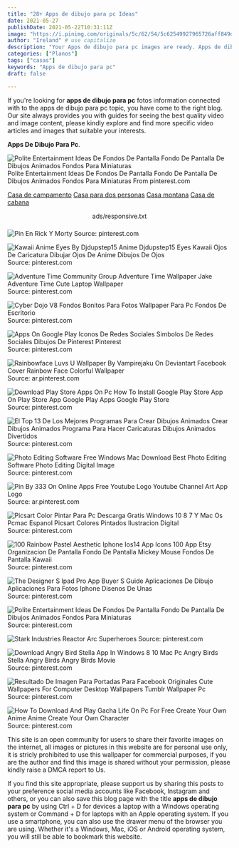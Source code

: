 ```yaml
---
title: "28+ Apps de dibujo para pc Ideas"
date: 2021-05-27
publishDate: 2021-05-22T10:31:11Z
image: "https://i.pinimg.com/originals/5c/62/54/5c62549927965726aff849db1437b643.png"
author: "Ireland" # use capitalize
description: "Your Apps de dibujo para pc images are ready. Apps de dibujo para pc are a topic that is being searched for and liked by netizens now. You can Find and Download the Apps de dibujo para pc files here. Find and Download all royalty-free images."
categories: ["Planos"]
tags: ["casas"]
keywords: "Apps de dibujo para pc"
draft: false

---
```


If you're looking for **apps de dibujo para pc** fotos information connected with to the apps de dibujo para pc topic, you have come to the right  blog.  Our site always  provides you with  guides  for seeing  the best  quality video and image  content, please kindly explore and find more specific video articles and images  that suitable your interests.

**Apps De Dibujo Para Pc**. 

![Polite Entertainment Ideas De Fondos De Pantalla Fondo De Pantalla De Dibujos Animados Fondos Para Miniaturas](https://i.pinimg.com/originals/79/50/0c/79500cbc38fa4bd5f5b7c5d640a5cb35.gif "Polite Entertainment Ideas De Fondos De Pantalla Fondo De Pantalla De Dibujos Animados Fondos Para Miniaturas")
Polite Entertainment Ideas De Fondos De Pantalla Fondo De Pantalla De Dibujos Animados Fondos Para Miniaturas From pinterest.com

[Casa de campamento](/casa-de-campamento/)
[Casa para dos personas](/casa-para-dos-personas/)
[Casa montana](/casa-montana/)
[Casa de cabana](/casa-de-cabana/)
<center><noscript><span>ads/responsive.txt</span></noscript></center>


### 

 


![Pin En Rick Y Morty](https://i.pinimg.com/originals/f4/1b/76/f41b76bf13f432180b47d6b6621b801c.png "Pin En Rick Y Morty")
Source: pinterest.com

 

![Kawaii Anime Eyes By Djdupstep15 Anime Djdupstep15 Eyes Kawaii Ojos De Caricatura Dibujar Ojos De Anime Dibujos De Ojos](https://i.pinimg.com/736x/79/04/32/790432b6c7b0c0a30d8f094a092d50b8.jpg "Kawaii Anime Eyes By Djdupstep15 Anime Djdupstep15 Eyes Kawaii Ojos De Caricatura Dibujar Ojos De Anime Dibujos De Ojos")
Source: pinterest.com

 

![Adventure Time Community Group Adventure Time Wallpaper Jake Adventure Time Cute Laptop Wallpaper](https://i.pinimg.com/originals/8e/6c/d7/8e6cd721c3d9106de2c13534967c64e8.jpg "Adventure Time Community Group Adventure Time Wallpaper Jake Adventure Time Cute Laptop Wallpaper")
Source: pinterest.com

 

![Cyber Dojo V8 Fondos Bonitos Para Fotos Wallpaper Para Pc Fondos De Escritorio](https://i.pinimg.com/originals/0a/4b/ff/0a4bffa4329226f4e98d3c5813cbc3ce.jpg "Cyber Dojo V8 Fondos Bonitos Para Fotos Wallpaper Para Pc Fondos De Escritorio")
Source: pinterest.com

 

![Apps On Google Play Iconos De Redes Sociales Simbolos De Redes Sociales Dibujos De Pinterest Pinterest](https://i.pinimg.com/600x315/e8/17/b0/e817b03d5cbee4e31138c6c28c8df004.jpg "Apps On Google Play Iconos De Redes Sociales Simbolos De Redes Sociales Dibujos De Pinterest Pinterest")
Source: pinterest.com

 

![Rainbowface Luvs U Wallpaper By Vampirejaku On Deviantart Facebook Cover Rainbow Face Colorful Wallpaper](https://i.pinimg.com/originals/74/44/3a/74443ac1d23e11fe3d2fa3af385e9416.jpg "Rainbowface Luvs U Wallpaper By Vampirejaku On Deviantart Facebook Cover Rainbow Face Colorful Wallpaper")
Source: ar.pinterest.com

 

![Download Play Store Apps On Pc How To Install Google Play Store App On Play Store App Google Play Apps Google Play Store](https://i.pinimg.com/originals/82/bb/93/82bb9332e48b476fdb4dfe05b06d7d2a.jpg "Download Play Store Apps On Pc How To Install Google Play Store App On Play Store App Google Play Apps Google Play Store")
Source: pinterest.com

 

![El Top 13 De Los Mejores Programas Para Crear Dibujos Animados Crear Dibujos Animados Programa Para Hacer Caricaturas Dibujos Animados Divertidos](https://i.pinimg.com/originals/22/26/47/222647a70ba69f513bb09a54713a2c77.png "El Top 13 De Los Mejores Programas Para Crear Dibujos Animados Crear Dibujos Animados Programa Para Hacer Caricaturas Dibujos Animados Divertidos")
Source: pinterest.com

 

![Photo Editing Software Free Windows Mac Download Best Photo Editing Software Photo Editing Digital Image](https://i.pinimg.com/originals/fb/ac/19/fbac194f249577d32cb07d671b1f31ed.png "Photo Editing Software Free Windows Mac Download Best Photo Editing Software Photo Editing Digital Image")
Source: pinterest.com

 

![Pin By 333 On Online Apps Free Youtube Logo Youtube Channel Art App Logo](https://i.pinimg.com/originals/7e/ec/9e/7eec9e4574ddf04130ac8d9e5a11b79b.png "Pin By 333 On Online Apps Free Youtube Logo Youtube Channel Art App Logo")
Source: ar.pinterest.com

 

![Picsart Color Pintar Para Pc Descarga Gratis Windows 10 8 7 Y Mac Os Pcmac Espanol Picsart Colores Pintados Ilustracion Digital](https://i.pinimg.com/564x/4f/97/68/4f9768c0f7e1640578481d39c4b0498f.jpg "Picsart Color Pintar Para Pc Descarga Gratis Windows 10 8 7 Y Mac Os Pcmac Espanol Picsart Colores Pintados Ilustracion Digital")
Source: pinterest.com

 

![100 Rainbow Pastel Aesthetic Iphone Ios14 App Icons 100 App Etsy Organizacion De Pantalla Fondo De Pantalla Mickey Mouse Fondos De Pantalla Kawaii](https://i.pinimg.com/originals/6c/d3/32/6cd3320b15e9c2b8105a113e3ee1fb38.jpg "100 Rainbow Pastel Aesthetic Iphone Ios14 App Icons 100 App Etsy Organizacion De Pantalla Fondo De Pantalla Mickey Mouse Fondos De Pantalla Kawaii")
Source: pinterest.com

 

![The Designer S Ipad Pro App Buyer S Guide Aplicaciones De Dibujo Aplicaciones Para Fotos Iphone Disenos De Unas](https://i.pinimg.com/originals/e6/79/95/e67995674556eca3c40c97ff117cb248.jpg "The Designer S Ipad Pro App Buyer S Guide Aplicaciones De Dibujo Aplicaciones Para Fotos Iphone Disenos De Unas")
Source: pinterest.com

 

![Polite Entertainment Ideas De Fondos De Pantalla Fondo De Pantalla De Dibujos Animados Fondos Para Miniaturas](https://i.pinimg.com/originals/79/50/0c/79500cbc38fa4bd5f5b7c5d640a5cb35.gif "Polite Entertainment Ideas De Fondos De Pantalla Fondo De Pantalla De Dibujos Animados Fondos Para Miniaturas")
Source: pinterest.com

 

![Stark Industries Reactor Arc Superheroes](https://i.pinimg.com/originals/7c/fe/a0/7cfea0abdebf63ff62d0d51a2372dd80.jpg "Stark Industries Reactor Arc Superheroes")
Source: pinterest.com

 

![Download Angry Bird Stella App In Windows 8 10 Mac Pc Angry Birds Stella Angry Birds Angry Birds Movie](https://i.pinimg.com/originals/00/67/d9/0067d905667730af47d0e0e0324bab54.jpg "Download Angry Bird Stella App In Windows 8 10 Mac Pc Angry Birds Stella Angry Birds Angry Birds Movie")
Source: pinterest.com

 

![Resultado De Imagen Para Portadas Para Facebook Originales Cute Wallpapers For Computer Desktop Wallpapers Tumblr Wallpaper Pc](https://i.pinimg.com/originals/42/77/b5/4277b52ce049618a96c49292354c44c8.jpg "Resultado De Imagen Para Portadas Para Facebook Originales Cute Wallpapers For Computer Desktop Wallpapers Tumblr Wallpaper Pc")
Source: pinterest.com

 

![How To Download And Play Gacha Life On Pc For Free Create Your Own Anime Anime Create Your Own Character](https://i.pinimg.com/originals/5c/62/54/5c62549927965726aff849db1437b643.png "How To Download And Play Gacha Life On Pc For Free Create Your Own Anime Anime Create Your Own Character")
Source: pinterest.com

 

This site is an open community for users to share their favorite images on the internet, all images or pictures in this website are for personal use only, it is stricly prohibited to use this wallpaper for commercial purposes, if you are the author and find this image is shared without your permission, please kindly raise a DMCA report to Us.

If you find this site appropriate, please support us by sharing this posts to your preference social media accounts like Facebook, Instagram and others, or you can also save this blog page with the title **apps de dibujo para pc** by using Ctrl + D for devices a laptop with a Windows operating system or Command + D for laptops with an Apple operating system. If you use a smartphone, you can also use the drawer menu of the browser you are using. Whether it's a Windows, Mac, iOS or Android operating system, you will still be able to bookmark this website.
